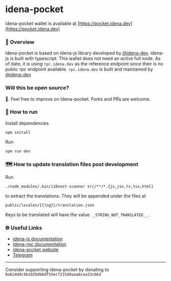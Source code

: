 # idena-pocket
idena-pocket wallet is available at [https://pocket.idena.dev](https://pocket.idena.dev)

### 🔎 Overview
idena-pocket is based on idena-js library developed by [@idena-dev](https://github.com/idena-dev). idena-js is built with typescript. This wallet does not need an active full node. As of date, it is using ```rpc.idena.dev``` as the reference endpoint since their is no public rpc endpoint available. ```rpc.idena.dev``` is built and maintained by [@idena-dev](https://github.com/idena-dev)

### Will this be open source?
💯. Feel free to improve on Idena-pocket. Forks and PRs are welcome.

### 🔧 How to run
Install dependencies
```
npm install
```

Run
```
npm run dev
```

### 🗺️ How to update translation files post development
Run
```
./node_modules/.bin/i18next-scanner src/**/*.{js,jsx,ts,tsx,html}
```
to extract the translations. They will be appended under the files at 
```
public/locales/{{lng}}/translation.json
```
Keys to be translated will have the value ```__STRING_NOT_TRANSLATED__.```


### 🌐 Useful Links 
- [idena-js documentation](https://www.idena.dev/idena-js/quick-start)
- [idena-rpc documentation](https://github.com/idena-dev/idena-rpc)
- [idena-pocket website](https://pocket.idena.dev)
- [Telegram](https://t.me/idenadev)


---
Consider supporting idena-pocket by donating to `0x62449c9b1029db6df55ecf215d0aaa0cea23c66d`
